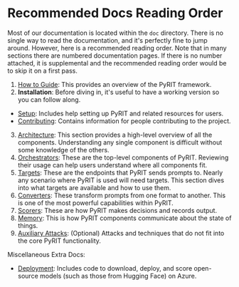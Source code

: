 # Recommended Docs Reading Order

Most of our documentation is located within the `doc` directory. There is no single way to read the documentation, and it's perfectly fine to jump around. However, here is a recommended reading order. Note that in many sections there are numbered documentation pages. If there is no number attached, it is supplemental and the recommended reading order would be to skip it on a first pass.

1. [How to Guide](./how_to_guide.ipynb): This provides an overview of the PyRIT framework.
2. **Installation**: Before diving in, it's useful to have a working version so you can follow along.
  - [Setup](./setup/): Includes help setting up PyRIT and related resources for users.
  - [Contributing](./contributing/): Contains information for people contributing to the project.
3. [Architecture](./code/architecture.md): This section provides a high-level overview of all the components. Understanding any single component is difficult without some knowledge of the others.
4. [Orchestrators](./code/orchestrators/): These are the top-level components of PyRIT. Reviewing their usage can help users understand where all components fit.
5. [Targets](./code/targets/): These are the endpoints that PyRIT sends prompts to. Nearly any scenario where PyRIT is used will need targets. This section dives into what targets are available and how to use them.
6. [Converters](./code/converters/): These transform prompts from one format to another. This is one of the most powerful capabilities within PyRIT.
7. [Scorers](./code/scoring/): These are how PyRIT makes decisions and records output.
8. [Memory](./code/memory/): This is how PyRIT components communicate about the state of things.
9. [Auxiliary Attacks](./code/auxiliary_attacks/): (Optional) Attacks and techniques that do not fit into the core PyRIT functionality.

Miscellaneous Extra Docs:

- [Deployment](./deployment/): Includes code to download, deploy, and score open-source models (such as those from Hugging Face) on Azure.
